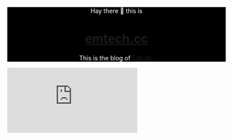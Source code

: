 <div style="background-color: Black; color: white;"><div align="center">
Hay there 👋 this is

# [emtech.cc](http://emtech.cc)
  This is the blog of [Edit Mr.](https://github.com/Edit-Mr)
  </div></div>
  
  ![](https://reporoster.com/stars/EM-Tec/emtech.cc)
